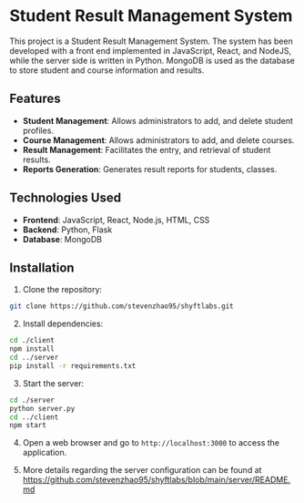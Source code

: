 # Student Result Management System

This project is a Student Result Management System. The system has been developed with a front end implemented in JavaScript, React, and NodeJS, while the server side is written in Python. MongoDB is used as the database to store student and course information and results.

## Features

- **Student Management**: Allows administrators to add, and delete student profiles.
- **Course Management**: Allows administrators to add, and delete courses.
- **Result Management**: Facilitates the entry, and retrieval of student results.
- **Reports Generation**: Generates result reports for students, classes.

## Technologies Used

- **Frontend**: JavaScript, React, Node.js, HTML, CSS
- **Backend**: Python, Flask
- **Database**: MongoDB

## Installation

1. Clone the repository:

```bash
git clone https://github.com/stevenzhao95/shyftlabs.git
```

2. Install dependencies:

```bash
cd ./client
npm install
cd ../server
pip install -r requirements.txt
```

3. Start the server:

```bash
cd ./server
python server.py
cd ../client
npm start
```

4. Open a web browser and go to `http://localhost:3000` to access the application.

5. More details regarding the server configuration can be found at https://github.com/stevenzhao95/shyftlabs/blob/main/server/README.md 
